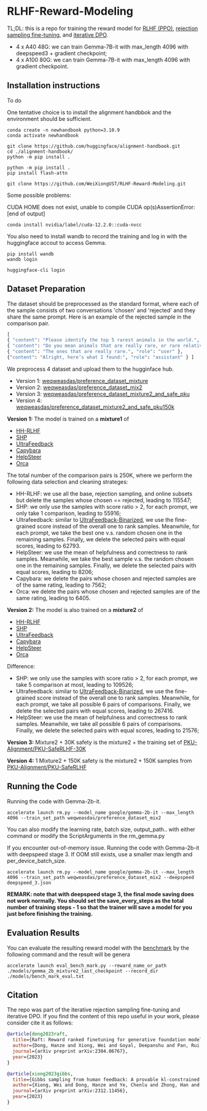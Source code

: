 # RLHF-Reward-Modeling

TL;DL: this is a repo for training the reward model for [RLHF (PPO)](https://arxiv.org/pdf/2203.02155.pdf), [rejection sampling fine-tuning](https://arxiv.org/pdf/2304.06767v4.pdf), and [iterative DPO](https://arxiv.org/pdf/2312.11456.pdf).

- 4 x A40 48G: we can train Gemma-7B-it with max_length 4096 with deepspeed3 + gradient checkpoint;
- 4 x A100 80G: we can train Gemma-7B-it with max_length 4096 with gradient checkpoint.

## Installation instructions

To do

One tentative choice is to install the alignment handbbok and the environment should be sufficient.

```shell
conda create -n newhandbook python=3.10.9
conda activate newhandbook

git clone https://github.com/huggingface/alignment-handbook.git
cd ./alignment-handbook/
python -m pip install .

python -m pip install .
pip install flash-attn

git clone https://github.com/WeiXiongUST/RLHF-Reward-Modeling.git
```

Some possible problems:

CUDA HOME does not exist, unable to compile CUDA op(s)AssertionError:[end of output]

```shell
conda install nvidia/label/cuda-12.2.0::cuda-nvcc
```

You also need to install wandb to record the training and log in with the huggingface accout to access Gemma.

```shell
pip install wandb
wandb login

huggingface-cli login
```

## Dataset Preparation
The dataset should be preprocessed as the standard format, where each of the sample consists of two conversations 'chosen' and 'rejected' and they share the same prompt. Here is an example of the rejected sample in the comparison pair. 

```python
[
{ "content": "Please identify the top 5 rarest animals in the world.", "role": "user" },
{ "content": "Do you mean animals that are really rare, or rare relative to the size of the human population?", "role": "assistant" },
{ "content": "The ones that are really rare.", "role": "user" },
{"content": "Alright, here’s what I found:", "role": "assistant" } ]
```

We preprocess 4 dataset and upload them to the hugginface hub. 

- Version 1: [weqweasdas/preference_dataset_mixture](weqweasdas/preference_dataset_mixture)
- Version 2: [weqweasdas/preference_dataset_mix2](weqweasdas/preference_dataset_mix2)
- Version 3: [weqweasdas/preference_dataset_mixture2_and_safe_pku](weqweasdas/preference_dataset_mixture2_and_safe_pku)
- Version 4: [weqweasdas/preference_dataset_mixture2_and_safe_pku150k](weqweasdas/preference_dataset_mixture2_and_safe_pku150k)

**Version 1:** The model is trained on a **mixture1** of

- [HH-RLHF](https://huggingface.co/datasets/Anthropic/hh-rlhf)
- [SHP](https://huggingface.co/datasets/stanfordnlp/SHP)
- [UltraFeedback](https://huggingface.co/datasets/openbmb/UltraFeedback)
- [Capybara](https://www.notion.so/argilla/distilabel-capybara-dpo-7k-binarized)
- [HelpSteer](https://huggingface.co/datasets/nvidia/HelpSteer)
- [Orca](https://www.notion.so/argilla/distilabel-intel-orca-dpo-pairs)

The total number of the comparison pairs is 250K, where we perform the following data selection and cleaning strateges:

- HH-RLHF: we use all the base, rejection sampling, and online subsets but delete the samples whose chosen == rejected, leading to 115547;
- SHP: we only use the samples with score ratio > 2, for each prompt, we only take 1 comparison, leading to 55916;
- Ultrafeedback: similar to [UltraFeedback-Binarized](https://huggingface.co/datasets/argilla/ultrafeedback-binarized-preferences-cleaned), we use the fine-grained score instead of the overall one to rank samples. Meanwhile, for each prompt, we take the best one v.s. random chosen one in the remaining samples. Finally, we delete the selected pairs with equal scores, leading to 62793.
- HelpSteer: we use the mean of helpfulness and correctness to rank samples. Meanwhile, we take the best sample v.s. the random chosen one in the remaining samples. Finally, we delete the selected pairs with equal scores, leading to 8206;
- Capybara: we delete the pairs whose chosen and rejected samples are of the same rating, leading to 7562;
- Orca: we delete the pairs whose chosen and rejected samples are of the same rating, leading to 6405.

**Version 2:** The model is also trained on a **mixture2** of

- [HH-RLHF](https://huggingface.co/datasets/Anthropic/hh-rlhf)
- [SHP](https://huggingface.co/datasets/stanfordnlp/SHP)
- [UltraFeedback](https://huggingface.co/datasets/openbmb/UltraFeedback)
- [Capybara](https://www.notion.so/argilla/distilabel-capybara-dpo-7k-binarized)
- [HelpSteer](https://huggingface.co/datasets/nvidia/HelpSteer)
- [Orca](https://www.notion.so/argilla/distilabel-intel-orca-dpo-pairs)

Difference:

- SHP: we only use the samples with score ratio > 2, for each prompt, we take 5 comparison at most, leading to 109526;
- Ultrafeedback: similar to [UltraFeedback-Binarized](https://huggingface.co/datasets/argilla/ultrafeedback-binarized-preferences-cleaned), we use the fine-grained score instead of the overall one to rank samples. Meanwhile, for each prompt, we take all possible 6 pairs of comparisons. Finally, we delete the selected pairs with equal scores, leading to 267416.
- HelpSteer: we use the mean of helpfulness and correctness to rank samples. Meanwhile, we take all possible 6 pairs of comparisons. Finally, we delete the selected pairs with equal scores, leading to 21576;

**Version 3:** Mixture2 + 30K safety is the mixture2 + the training set of [PKU-Alignment/PKU-SafeRLHF-30K](https://huggingface.co/datasets/PKU-Alignment/PKU-SafeRLHF-30K)

**Version 4:** 1 Mixture2 + 150K safety is the mixture2 + 150K samples from [PKU-Alignment/PKU-SafeRLHF](https://huggingface.co/datasets/PKU-Alignment/PKU-SafeRLHF)

## Running the Code


Running the code with Gemma-2b-it. 

```shell
accelerate launch rm.py --model_name google/gemma-2b-it --max_length 4096 --train_set_path weqweasdas/preference_dataset_mix2
```

You can also modify the learning rate, batch size, output_path.. with either command or modify the ScriptArguments in the rm_gemma.py

If you encounter out-of-memory issue. Running the code with Gemma-2b-it with deepspeed stage 3. If OOM still exists, use a smaller max length and per_device_batch_size.

```shell
accelerate launch rm.py --model_name google/gemma-2b-it --max_length 4096 --train_set_path weqweasdas/preference_dataset_mix2 --deepspeed deepspeed_3.json
```

**REMARK: note that with deepspeed stage 3, the final mode saving does not work normally. You should set the save_every_steps as the total number of training steps - 1 so that the trainer will save a model for you just before finishing the training.**

## Evaluation Results

You can evaluate the resulting reward model with the [benchmark](https://huggingface.co/datasets/allenai/reward-bench) by the following command and the result will be genera

```shell
accelerate launch eval_bench_mark.py --reward_name_or_path ./models/gemma_2b_mixture2_last_checkpoint --record_dir ./models/bench_mark_eval.txt
```

## Citation

The repo was part of the iterative rejection sampling fine-tuning and iterative DPO. If you find the content of this repo useful in your work, please consider cite it as follows:

```bibtex
@article{dong2023raft,
  title={Raft: Reward ranked finetuning for generative foundation model alignment},
  author={Dong, Hanze and Xiong, Wei and Goyal, Deepanshu and Pan, Rui and Diao, Shizhe and Zhang, Jipeng and Shum, Kashun and Zhang, Tong},
  journal={arXiv preprint arXiv:2304.06767},
  year={2023}
}

@article{xiong2023gibbs,
  title={Gibbs sampling from human feedback: A provable kl-constrained framework for rlhf},
  author={Xiong, Wei and Dong, Hanze and Ye, Chenlu and Zhong, Han and Jiang, Nan and Zhang, Tong},
  journal={arXiv preprint arXiv:2312.11456},
  year={2023}
}
```
